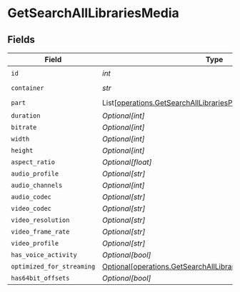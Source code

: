 # GetSearchAllLibrariesMedia


## Fields

| Field                                                                                                                                    | Type                                                                                                                                     | Required                                                                                                                                 | Description                                                                                                                              | Example                                                                                                                                  |
| ---------------------------------------------------------------------------------------------------------------------------------------- | ---------------------------------------------------------------------------------------------------------------------------------------- | ---------------------------------------------------------------------------------------------------------------------------------------- | ---------------------------------------------------------------------------------------------------------------------------------------- | ---------------------------------------------------------------------------------------------------------------------------------------- |
| `id`                                                                                                                                     | *int*                                                                                                                                    | :heavy_check_mark:                                                                                                                       | N/A                                                                                                                                      | 119534                                                                                                                                   |
| `container`                                                                                                                              | *str*                                                                                                                                    | :heavy_check_mark:                                                                                                                       | N/A                                                                                                                                      | mkv                                                                                                                                      |
| `part`                                                                                                                                   | List[[operations.GetSearchAllLibrariesPart](../../models/operations/getsearchalllibrariespart.md)]                                       | :heavy_check_mark:                                                                                                                       | N/A                                                                                                                                      |                                                                                                                                          |
| `duration`                                                                                                                               | *Optional[int]*                                                                                                                          | :heavy_minus_sign:                                                                                                                       | N/A                                                                                                                                      | 11558112                                                                                                                                 |
| `bitrate`                                                                                                                                | *Optional[int]*                                                                                                                          | :heavy_minus_sign:                                                                                                                       | N/A                                                                                                                                      | 25025                                                                                                                                    |
| `width`                                                                                                                                  | *Optional[int]*                                                                                                                          | :heavy_minus_sign:                                                                                                                       | N/A                                                                                                                                      | 3840                                                                                                                                     |
| `height`                                                                                                                                 | *Optional[int]*                                                                                                                          | :heavy_minus_sign:                                                                                                                       | N/A                                                                                                                                      | 2072                                                                                                                                     |
| `aspect_ratio`                                                                                                                           | *Optional[float]*                                                                                                                        | :heavy_minus_sign:                                                                                                                       | N/A                                                                                                                                      | 1.85                                                                                                                                     |
| `audio_profile`                                                                                                                          | *Optional[str]*                                                                                                                          | :heavy_minus_sign:                                                                                                                       | N/A                                                                                                                                      | dts                                                                                                                                      |
| `audio_channels`                                                                                                                         | *Optional[int]*                                                                                                                          | :heavy_minus_sign:                                                                                                                       | N/A                                                                                                                                      | 6                                                                                                                                        |
| `audio_codec`                                                                                                                            | *Optional[str]*                                                                                                                          | :heavy_minus_sign:                                                                                                                       | N/A                                                                                                                                      | eac3                                                                                                                                     |
| `video_codec`                                                                                                                            | *Optional[str]*                                                                                                                          | :heavy_minus_sign:                                                                                                                       | N/A                                                                                                                                      | hevc                                                                                                                                     |
| `video_resolution`                                                                                                                       | *Optional[str]*                                                                                                                          | :heavy_minus_sign:                                                                                                                       | N/A                                                                                                                                      | 4k                                                                                                                                       |
| `video_frame_rate`                                                                                                                       | *Optional[str]*                                                                                                                          | :heavy_minus_sign:                                                                                                                       | N/A                                                                                                                                      | 24p                                                                                                                                      |
| `video_profile`                                                                                                                          | *Optional[str]*                                                                                                                          | :heavy_minus_sign:                                                                                                                       | N/A                                                                                                                                      | main 10                                                                                                                                  |
| `has_voice_activity`                                                                                                                     | *Optional[bool]*                                                                                                                         | :heavy_minus_sign:                                                                                                                       | N/A                                                                                                                                      | false                                                                                                                                    |
| `optimized_for_streaming`                                                                                                                | [Optional[operations.GetSearchAllLibrariesOptimizedForStreaming]](../../models/operations/getsearchalllibrariesoptimizedforstreaming.md) | :heavy_minus_sign:                                                                                                                       | N/A                                                                                                                                      | 1                                                                                                                                        |
| `has64bit_offsets`                                                                                                                       | *Optional[bool]*                                                                                                                         | :heavy_minus_sign:                                                                                                                       | N/A                                                                                                                                      | false                                                                                                                                    |